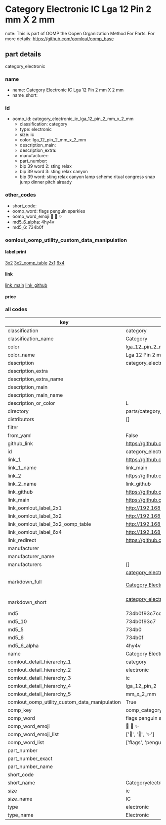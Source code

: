 # Category Electronic IC Lga 12 Pin 2 mm X 2 mm  

note: This is part of OOMP the Oopen Organization Method For Parts. For more details: https://github.com/oomlout/oomp_base

##  part details
  



category_electronic



### name
* name: Category Electronic IC Lga 12 Pin 2 mm X 2 mm
* name_short: 
### id
* oomp_id: category_electronic_ic_lga_12_pin_2_mm_x_2_mm
  * classification: category
  * type: electronic
  * size: ic
  * color: lga_12_pin_2_mm_x_2_mm
  * description_main: 
  * description_extra: 
  * manufacturer: 
  * part_number: 
  * bip 39 word 2: sting relax
  * bip 39 word 3: sting relax canyon
  * bip 39 word: sting relax canyon lamp scheme ritual congress snap jump dinner pitch already

### other_codes
* short_code: 
* oomp_word: flags penguin sparkles
* oomp_word_emoji :flags: :penguin: :sparkles:
* md5_6_alpha: 4hy4v
* md5_6: 734b0f






### oomlout_oomp_utility_custom_data_manipulation
#### label print
[3x2](http://192.168.1.245:1112/?label=oomp%204hy4v)
[3x2_oomp_table](http://192.168.1.108:1112/?label=oomp%204hy4v)
[2x1](http://192.168.1.242:1112/?label=oomp%204hy4v)
[6x4](http://192.168.1.55:1112/?label=oomp%204hy4v)    

#### link

[link_main](https://github.com/oomlout/oomlout_oomp_version_1_messy/tree/main/parts/category_electronic_ic_lga_12_pin_2_mm_x_2_mm) [link_github](https://github.com/oomlout/oomlout_oomp_version_1_messy/tree/main/parts/category_electronic_ic_lga_12_pin_2_mm_x_2_mm)                             

#### price







### all codes 
| key | value |  
| --- | --- |  
| classification | category |  
| classification_name | Category |  
| color | lga_12_pin_2_mm_x_2_mm |  
| color_name | Lga 12 Pin 2 mm X 2 mm |  
| description | category_electronic |  
| description_extra |  |  
| description_extra_name |  |  
| description_main |  |  
| description_main_name |  |  
| description_or_color | L  |  
| directory | parts/category_electronic_ic_lga_12_pin_2_mm_x_2_mm |  
| distributors | [] |  
| filter |  |  
| from_yaml | False |  
| github_link | https://github.com/oomlout/oomlout_oomp_part_src/tree/main/parts/category_electronic_ic_lga_12_pin_2_mm_x_2_mm |  
| id | category_electronic_ic_lga_12_pin_2_mm_x_2_mm |  
| link_1 | https://github.com/oomlout/oomlout_oomp_version_1_messy/tree/main/parts/category_electronic_ic_lga_12_pin_2_mm_x_2_mm |  
| link_1_name | link_main |  
| link_2 | https://github.com/oomlout/oomlout_oomp_version_1_messy/tree/main/parts/category_electronic_ic_lga_12_pin_2_mm_x_2_mm |  
| link_2_name | link_github |  
| link_github | https://github.com/oomlout/oomlout_oomp_version_1_messy/tree/main/parts/category_electronic_ic_lga_12_pin_2_mm_x_2_mm |  
| link_main | https://github.com/oomlout/oomlout_oomp_version_1_messy/tree/main/parts/category_electronic_ic_lga_12_pin_2_mm_x_2_mm |  
| link_oomlout_label_2x1 | http://192.168.1.242:1112/?label=oomp%204hy4v |  
| link_oomlout_label_3x2 | http://192.168.1.245:1112/?label=oomp%204hy4v |  
| link_oomlout_label_3x2_oomp_table | http://192.168.1.108:1112/?label=oomp%204hy4v |  
| link_oomlout_label_6x4 | http://192.168.1.55:1112/?label=oomp%204hy4v |  
| link_redirect | https://github.com/oomlout/oomlout_oomp_version_1_messy/tree/main/parts/category_electronic_ic_lga_12_pin_2_mm_x_2_mm |  
| manufacturer |  |  
| manufacturer_name |  |  
| manufacturers | [] |  
| markdown_full | [category_electronic_ic_lga_12_pin_2_mm_x_2_mm](none)<br>[](none)<br>[Category Electronic Ic Lga 12 Pin 2 Mm X 2 Mm](none)<br><br> |  
| markdown_short | [category_electronic_ic_lga_12_pin_2_mm_x_2_mm](none)<br><br> |  
| md5 | 734b0f93c7cd45e2ea6057cc43ad46af |  
| md5_10 | 734b0f93c7 |  
| md5_5 | 734b0 |  
| md5_6 | 734b0f |  
| md5_6_alpha | 4hy4v |  
| name | Category Electronic IC Lga 12 Pin 2 mm X 2 mm |  
| oomlout_detail_hierarchy_1 | category |  
| oomlout_detail_hierarchy_2 | electronic |  
| oomlout_detail_hierarchy_3 | ic |  
| oomlout_detail_hierarchy_4 | lga_12_pin_2 |  
| oomlout_detail_hierarchy_5 | mm_x_2_mm |  
| oomlout_oomp_utility_custom_data_manipulation | True |  
| oomp_key | oomp_category_electronic_ic_lga_12_pin_2_mm_x_2_mm |  
| oomp_word | flags penguin sparkles |  
| oomp_word_emoji | :flags: :penguin: :sparkles: |  
| oomp_word_emoji_list | [':flags:', ':penguin:', ':sparkles:'] |  
| oomp_word_list | ['flags', 'penguin', 'sparkles'] |  
| part_number |  |  
| part_number_exact |  |  
| part_number_name |  |  
| short_code |  |  
| short_name | Categoryelectronic |  
| size | ic |  
| size_name | IC |  
| type | electronic |  
| type_name | Electronic |  
